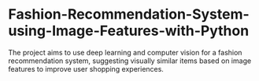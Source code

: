 # Fashion-Recommendation-System-using-Image-Features-with-Python
The project aims to use deep learning and computer vision for a fashion recommendation system, suggesting visually similar items based on image features to improve user shopping experiences.
